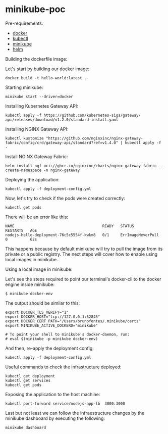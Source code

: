 # minikube-poc

Pre-requirements:
- [docker](https://docs.docker.com/engine/install/)
- [kubectl](https://kubernetes.io/docs/tasks/tools/)
- [minikube](https://minikube.sigs.k8s.io/docs/start)
- [helm](https://helm.sh/docs/intro/install/)


Building the dockerfile image:

Let's start by building our docker image:
```
docker build -t hello-world:latest .
```

Starting minikube:
```
minikube start --driver=docker
```

Installing Kubernetes Gateway API:
```
kubectl apply -f https://github.com/kubernetes-sigs/gateway-api/releases/download/v1.2.0/standard-install.yaml
```

Installing NGINX Gateway API:
```
kubectl kustomize "https://github.com/nginxinc/nginx-gateway-fabric/config/crd/gateway-api/standard?ref=v1.4.0" | kubectl apply -f -
```

Install NGINX Gateway Fabric:
```
helm install ngf oci://ghcr.io/nginxinc/charts/nginx-gateway-fabric --create-namespace -n nginx-gateway
```

Deploying the application:
```
kubectl apply -f deployment-config.yml
```

Now, let's try to check if the pods were created correctly:
```
kubectl get pods
```
There will be an error like this:
```
NAME                                       READY   STATUS              RESTARTS   AGE
nodejs-hello-deployment-76c5c5554f-kwkm8   0/1     ErrImageNeverPull   0          62s
```
This happens because by default minikube will try to pull the image from its private or a public registry.
The next steps will cover how to enable using local images in minikube.

Using a local image in minikube:

Let's see the steps required to point our terminal's docker-cli to the docker engine inside minikube:
```
$ minikube docker-env
```
The output should be similar to this:

```
export DOCKER_TLS_VERIFY="1"
export DOCKER_HOST="tcp://127.0.0.1:52845"
export DOCKER_CERT_PATH="/Users/brunofontes/.minikube/certs"
export MINIKUBE_ACTIVE_DOCKERD="minikube"

# To point your shell to minikube's docker-daemon, run:
# eval $(minikube -p minikube docker-env)
```

And then, re-apply the deployment config:
```
kubectl apply -f deployment-config.yml 

```
Useful commands to check the infrastructure deployed:
```
kubectl get deployment
kubectl get services
kubectl get pods
```

Exposing the application to the host machine:
```
kubectl port-forward service/nodejs-app-lb  3000:3000
```

Last but not least we can follow the infraestructure changes by the minikube dashboard by executing the following:
```
minikube dashboard
```